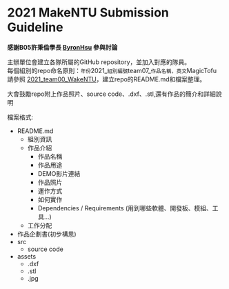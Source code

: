 # 2021 MakeNTU Submission Guideline

**感謝B05許秉倫學長 [ByronHsu](https://github.com/ByronHsu) 參與討論**

主辦單位會建立各隊所屬的GitHub repository，並加入對應的隊員。<br>
每個組別的repo命名原則：`年份`2021_`組別編號`team07_`作品名稱，英文`MagicTofu <br>
請參照 [2021_team00_WakeNTU](https://github.com/MakeNTU/2021_team00_WakeNTU)，建立repo的README.md和檔案整理。

大會鼓勵repo附上作品照片、source code、.dxf、.stl,還有作品的簡介和詳細說明

檔案格式:
- README.md
  - 組別資訊
  - 作品介紹
    - 作品名稱
    - 作品用途
    - DEMO影片連結
    - 作品照片
    - 運作方式
    - 如何實作
    - Dependencies / Requirements (用到哪些軟體、開發板、模組、工具...)
  - 工作分配
- 作品企劃書(初步構思)
- src
  - source code
- assets
  - .dxf
  - .stl
  - .jpg
 
